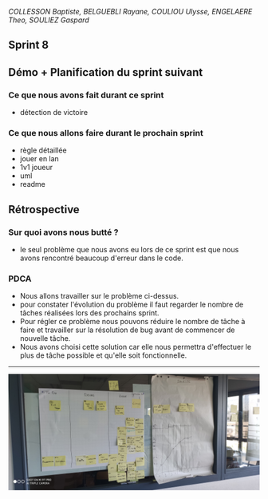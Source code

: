 
*COLLESSON Baptiste, BELGUEBLI Rayane, COULIOU Ulysse, ENGELAERE Theo, SOULIEZ Gaspard*

Sprint 8
---

## Démo + Planification du sprint suivant

### Ce que nous avons fait durant ce sprint

- détection de victoire

### Ce que nous allons faire durant le prochain sprint

- règle détaillée
- jouer en lan
- 1v1 joueur
- uml
- readme

## Rétrospective

### Sur quoi avons nous butté ?

- le seul problème que nous avons eu lors de ce sprint est que nous avons rencontré beaucoup d'erreur dans le code.

### PDCA

- Nous allons travailler sur le problème ci-dessus.
- pour constater l'évolution du problème il faut regarder le nombre de tâches réalisées lors des prochains sprint.
- Pour régler ce problème nous pouvons réduire le nombre de tâche à faire et travailler sur la résolution de bug avant de commencer de nouvelle tâche.
- Nous avons choisi cette solution car elle nous permettra d'effectuer le plus de tâche possible et qu'elle soit fonctionnelle.


---

![photo du radiateur d’information sprint 8](./photo/sprint8.jpg)





